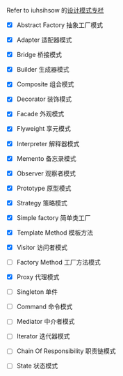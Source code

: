 
Refer to iuhsihsow 的[设计模式专栏](http://blog.csdn.net/column/details/baadf00df00dabadfds0.html)






- [x] Abstract Factory			抽象工厂模式

- [x] Adapter					适配器模式

- [x] Bridge					桥接模式

- [x] Builder					生成器模式

- [x] Composite					组合模式

- [x] Decorator					装饰模式

- [x] Facade					外观模式

- [x] Flyweight					享元模式

- [x] Interpreter				解释器模式

- [x] Memento					备忘录模式

- [x] Observer					观察者模式

- [x] Prototype					原型模式

- [x] Strategy					策略模式

- [x] Simple factory  简单类工厂

- [x] Template Method			模板方法

- [x] Visitor					访问者模式

- [ ] Factory Method			工厂方法模式

- [x] Proxy						代理模式


- [ ] Singleton					单件
- [ ] Command					命令模式
- [ ] Mediator					中介者模式
- [ ] Iterator					迭代器模式
- [ ] Chain Of Responsibility	职责链模式
- [ ] State						状态模式


